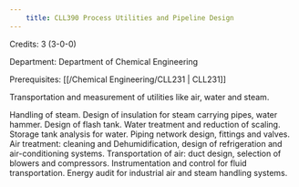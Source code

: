 ```yaml
---
    title: CLL390 Process Utilities and Pipeline Design
---
```

Credits: 3 (3-0-0)

Department: Department of Chemical Engineering

Prerequisites: [[/Chemical Engineering/CLL231 | CLL231]]

Transportation and measurement of utilities like air, water and steam.

Handling of steam. Design of insulation for steam carrying pipes, water hammer. Design of flash tank. Water treatment and reduction of scaling. Storage tank analysis for water. Piping network design, fittings and valves. Air treatment: cleaning and Dehumidification, design of refrigeration and air-conditioning systems. Transportation of air: duct design, selection of blowers and compressors. Instrumentation and control for fluid transportation. Energy audit for industrial air and steam handling systems.